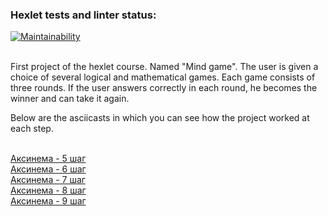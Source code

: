 ### Hexlet tests and linter status:
[![Maintainability](https://api.codeclimate.com/v1/badges/b40fff8ef38451599239/maintainability)](https://codeclimate.com/github/daniilvasutin/java-project-61/maintainability)</br></br>

First project of the hexlet course. Named "Mind game". The user is given a choice of several logical and mathematical games. Each game consists of three rounds. If the user answers correctly in each round, he becomes the winner and can take it again.</br>

Below are the asciicasts in which you can see how the project worked at each step.</br></br>


[Аксинема - 5 шаг](https://asciinema.org/a/9n5pUKy6LVqqTE09CR5qxQZ9G)</br> 
[Аксинема - 6 шаг](https://asciinema.org/a/7R1T6WIgRkFuCSmOILiLktMI8)</br>
[Аксинема - 7 шаг](https://asciinema.org/a/pnf4vUM7O4Jrlo8TeWTY0E5jM)</br>
[Аксинема - 8 шаг](https://asciinema.org/a/VGdQ6Cc5iJBHtPvRK9wtSaR8p)</br>
[Аксинема - 9 шаг](https://asciinema.org/a/elYlo0iu4ZxzCr2FS3Rluy85p)
